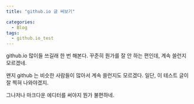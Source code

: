 ```yaml
---
title: "github.io 글 써보기"

categories:
  - Blog
tags:
  - github.io_test
---
```


github.io 많이들 쓰길래 한 번 해본다.
꾸준히 뭔가를 잘 안 하는 편인데, 계속 쓸런지 모르겠네.

왠지 github 는 비슷한 사람들이 많아서 계속 쓸런지도 모르겠다.
일단, 이 테스트 글이 잘 찍혀 나와야겠지.

그나저나 마크다운 에디터를 써야지 뭔가 불편하네.


